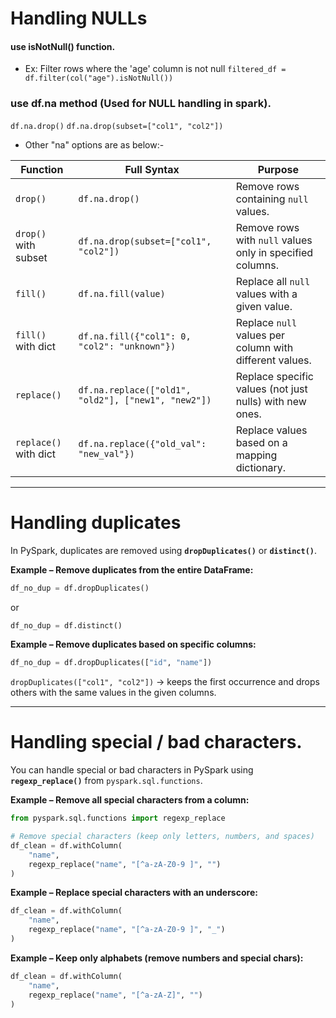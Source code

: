 # Handling NULLs

#### use isNotNull() function. 
- Ex: Filter rows where the 'age' column is not null
`filtered_df = df.filter(col("age").isNotNull())`

### use df.na method (Used for NULL handling in spark).
```df.na.drop()```
```df.na.drop(subset=["col1", "col2"])```

- Other "na" options are as below:-

| Function              | Full Syntax                                         | Purpose                                                   |
| --------------------- | --------------------------------------------------- | --------------------------------------------------------- |
| `drop()`              | `df.na.drop()`                                      | Remove rows containing `null` values.                     |
| `drop()` with subset  | `df.na.drop(subset=["col1", "col2"])`               | Remove rows with `null` values only in specified columns. |
| `fill()`              | `df.na.fill(value)`                                 | Replace all `null` values with a given value.             |
| `fill()` with dict    | `df.na.fill({"col1": 0, "col2": "unknown"})`        | Replace `null` values per column with different values.   |
| `replace()`           | `df.na.replace(["old1", "old2"], ["new1", "new2"])` | Replace specific values (not just nulls) with new ones.   |
| `replace()` with dict | `df.na.replace({"old_val": "new_val"})`             | Replace values based on a mapping dictionary.             |

----------

# Handling duplicates
In PySpark, duplicates are removed using **`dropDuplicates()`** or **`distinct()`**.

**Example – Remove duplicates from the entire DataFrame:**

```python
df_no_dup = df.dropDuplicates()
```

or

```python
df_no_dup = df.distinct()
```

**Example – Remove duplicates based on specific columns:**

```python
df_no_dup = df.dropDuplicates(["id", "name"])
```

`dropDuplicates(["col1", "col2"])` → keeps the first occurrence and drops others with the same values in the given columns.

-------------

# Handling special / bad characters. 

You can handle special or bad characters in PySpark using **`regexp_replace()`** from `pyspark.sql.functions`.

**Example – Remove all special characters from a column:**

```python
from pyspark.sql.functions import regexp_replace

# Remove special characters (keep only letters, numbers, and spaces)
df_clean = df.withColumn(
    "name",
    regexp_replace("name", "[^a-zA-Z0-9 ]", "")
)
```

**Example – Replace special characters with an underscore:**

```python
df_clean = df.withColumn(
    "name",
    regexp_replace("name", "[^a-zA-Z0-9 ]", "_")
)
```

**Example – Keep only alphabets (remove numbers and special chars):**

```python
df_clean = df.withColumn(
    "name",
    regexp_replace("name", "[^a-zA-Z]", "")
)
```
